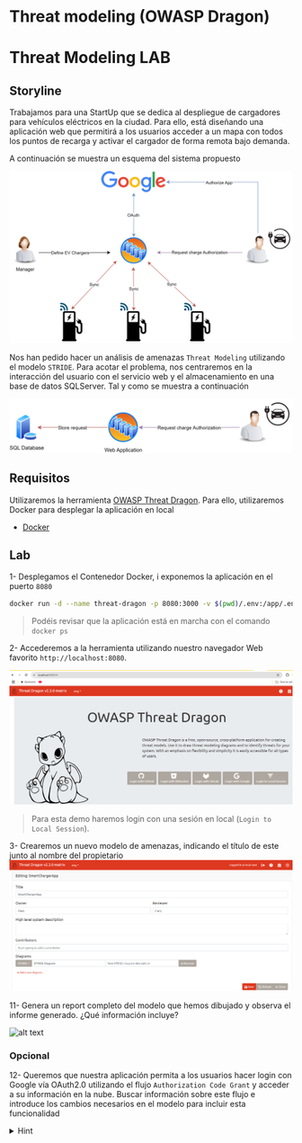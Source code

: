 # Threat modeling (OWASP Dragon)

# Threat Modeling LAB

## Storyline

Trabajamos para una StartUp que se dedica al despliegue de cargadores para vehículos eléctricos en la ciudad. Para ello, está diseñando una aplicación web que permitirá a los usuarios acceder a un mapa con todos los puntos de recarga y activar el cargador de forma remota bajo demanda. 

A continuación se muestra un esquema del sistema propuesto

![](./figures/base_schema.png)

Nos han pedido hacer un análisis de amenazas `Threat Modeling` utilizando el modelo `STRIDE`. Para acotar el problema, nos centraremos en la interacción del usuario con el servicio web y el almacenamiento en una base de datos SQLServer. Tal y como se muestra a continuación

![](./figures/focus_schema.png)

## Requisitos

Utilizaremos la herramienta [OWASP Threat Dragon](https://github.com/OWASP/threat-dragon). Para ello, utilizaremos Docker para desplegar la aplicación en local
- [Docker](https://docs.docker.com/)

## Lab

1- Desplegamos el Contenedor Docker, i exponemos la aplicación en el puerto `8080`

```bash
docker run -d --name threat-dragon -p 8080:3000 -v $(pwd)/.env:/app/.env ghcr.io/thematrix97/threat-dragon:v2.3.0
```
> Podéis revisar que la aplicación está en marcha con el comando `docker ps`

2- Accederemos a la herramienta utilizando nuestro navegador Web favorito `http://localhost:8080`.

![alt text](./figures/front-page-dragon.png)

> Para esta demo haremos login con una sesión en local (`Login to Local Session`).

3- Crearemos un nuevo modelo de amenazas, indicando el título de este junto al nombre del propietario
![](./figures/create_project.png)


11- Genera un report completo del modelo que hemos dibujado y observa el informe generado. ¿Qué información incluye?

![alt text](./figures/full_report_gen.png)

### Opcional

12- Queremos que nuestra aplicación permita a los usuarios hacer login con Google vía OAuth2.0 utilizando el flujo `Authorization Code Grant` y acceder a su información en la nube. Buscar información sobre este flujo e introduce los cambios necesarios en el modelo para incluir esta funcionalidad

<details>
<summary>Hint</summary>

A continuación se muestra una propuesta. Por una parte el cliente deberá acceder al proveedor para autorizar la aplicación, y por otra, la aplicación web tendrá que acceder al servicio para pedir el token y acceder a la información del usuario.

![alt text](./figures/optional_proposal.png)

Revisa la rama `solution` para obtener el fichero .tm7 del modelo propuesto como solución.

</details>